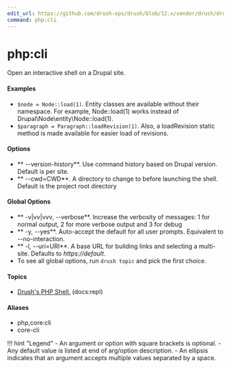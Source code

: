 ```yaml
---
edit_url: https://github.com/drush-ops/drush/blob/12.x/vendor/drush/drush/src/Commands/core/CliCommands.php
command: php:cli
---
```

# php:cli

Open an interactive shell on a Drupal site.

#### Examples

- <code>$node = Node::load(1)</code>. Entity classes are available without their namespace. For example, Node::load(1) works instead of Drupal\Node\entity\Node::load(1).
- <code>$paragraph = Paragraph::loadRevision(1)</code>. Also, a loadRevision static method is made available for easier load of revisions.

#### Options

- ** --version-history**. Use command history based on Drupal version. Default is per site.
- ** --cwd=CWD**. A directory to change to before launching the shell. Default is the project root directory

#### Global Options

- ** -v|vv|vvv, --verbose**. Increase the verbosity of messages: 1 for normal output, 2 for more verbose output and 3 for debug
- ** -y, --yes**. Auto-accept the default for all user prompts. Equivalent to --no-interaction.
- ** -l, --uri=URI**. A base URL for building links and selecting a multi-site. Defaults to *https://default*.
- To see all global options, run <code>drush topic</code> and pick the first choice.

#### Topics

- [Drush's PHP Shell.](../../vendor/drush/drush/docs/repl.md) (docs:repl)

#### Aliases

- php,core:cli
- core-cli

!!! hint "Legend"
    - An argument or option with square brackets is optional.
    - Any default value is listed at end of arg/option description.
    - An ellipsis indicates that an argument accepts multiple values separated by a space.